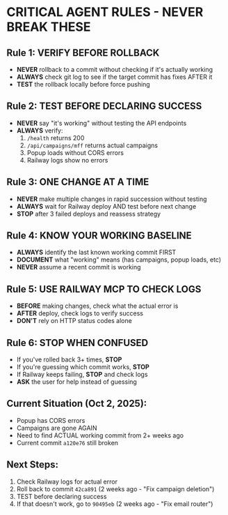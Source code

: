 # CRITICAL AGENT RULES - NEVER BREAK THESE

## Rule 1: VERIFY BEFORE ROLLBACK
- **NEVER** rollback to a commit without checking if it's actually working
- **ALWAYS** check git log to see if the target commit has fixes AFTER it
- **TEST** the rollback locally before force pushing

## Rule 2: TEST BEFORE DECLARING SUCCESS
- **NEVER** say "it's working" without testing the API endpoints
- **ALWAYS** verify:
  1. `/health` returns 200
  2. `/api/campaigns/mff` returns actual campaigns
  3. Popup loads without CORS errors
  4. Railway logs show no errors

## Rule 3: ONE CHANGE AT A TIME
- **NEVER** make multiple changes in rapid succession without testing
- **ALWAYS** wait for Railway deploy AND test before next change
- **STOP** after 3 failed deploys and reassess strategy

## Rule 4: KNOW YOUR WORKING BASELINE
- **ALWAYS** identify the last known working commit FIRST
- **DOCUMENT** what "working" means (has campaigns, popup loads, etc)
- **NEVER** assume a recent commit is working

## Rule 5: USE RAILWAY MCP TO CHECK LOGS
- **BEFORE** making changes, check what the actual error is
- **AFTER** deploy, check logs to verify success
- **DON'T** rely on HTTP status codes alone

## Rule 6: STOP WHEN CONFUSED
- If you've rolled back 3+ times, **STOP**
- If you're guessing which commit works, **STOP**
- If Railway keeps failing, **STOP** and check logs
- **ASK** the user for help instead of guessing

## Current Situation (Oct 2, 2025):
- Popup has CORS errors
- Campaigns are gone AGAIN
- Need to find ACTUAL working commit from 2+ weeks ago
- Current commit `a120e76` still broken

## Next Steps:
1. Check Railway logs for actual error
2. Roll back to commit `42ca891` (2 weeks ago - "Fix campaign deletion")
3. TEST before declaring success
4. If that doesn't work, go to `90495eb` (2 weeks ago - "Fix email router")

